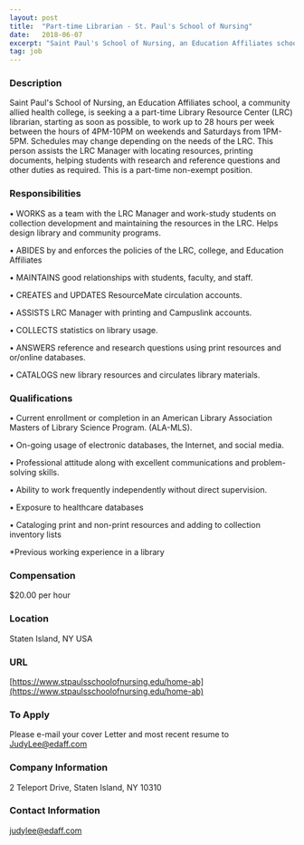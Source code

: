 ```yaml
---
layout: post
title:  "Part-time Librarian - St. Paul's School of Nursing"
date:   2018-06-07
excerpt: "Saint Paul's School of Nursing, an Education Affiliates school, a community allied health college, is seeking a a part-time Library Resource Center (LRC) librarian, starting as soon as possible, to work up to 28 hours per week between the hours of 4PM-10PM on weekends and Saturdays from 1PM-5PM. Schedules may..."
tag: job
---
```


### Description   

Saint Paul's School of Nursing, an Education Affiliates school, a community allied health college, is seeking a a part-time Library Resource Center (LRC) librarian, starting as soon as possible, to work up to 28 hours per week between the hours of 4PM-10PM on weekends and Saturdays from 1PM-5PM.  Schedules may change depending on the needs of the LRC.  This person assists the 
LRC Manager with locating resources, printing documents, helping students with research and reference questions and other duties as required.  This is a part-time non-exempt position.


### Responsibilities   



• WORKS as a team with the LRC Manager and work-study students on collection development and maintaining the resources in the LRC.  Helps design library and community programs.

•  ABIDES by and enforces the policies of the LRC, college, and Education Affiliates

•  MAINTAINS good relationships with students, faculty, and staff.

•  CREATES and UPDATES ResourceMate circulation accounts.

•   ASSISTS LRC Manager with printing and Campuslink accounts.

• COLLECTS statistics on library usage.

•  ANSWERS reference and research questions using print resources and or/online databases.

•  CATALOGS new library resources and circulates library materials.





### Qualifications   


•  Current enrollment or completion in an American Library Association Masters of Library Science Program. (ALA-MLS).

•  On-going usage of electronic databases, the Internet, and social media.

•  Professional attitude along with excellent communications and problem-solving skills.

•  Ability to work frequently independently without direct supervision.

•  Exposure to healthcare databases

•  Cataloging print and non-print resources and adding to collection inventory lists

*Previous working experience in a library




### Compensation   

$20.00 per hour


### Location   

Staten Island, NY USA


### URL   

[https://www.stpaulsschoolofnursing.edu/home-ab](https://www.stpaulsschoolofnursing.edu/home-ab)

### To Apply   

Please e-mail your cover Letter and most recent resume to JudyLee@edaff.com


### Company Information   

2 Teleport Drive, Staten Island, NY  10310


### Contact Information   

judylee@edaff.com

